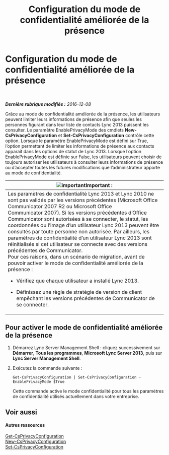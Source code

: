 ﻿---
title: Configuration du mode de confidentialité améliorée de la présence
TOCTitle: Configuration du mode de confidentialité améliorée de la présence
ms:assetid: e7a6b873-486d-4dfb-a967-c48f61f237f3
ms:mtpsurl: https://technet.microsoft.com/fr-fr/library/Gg399028(v=OCS.15)
ms:contentKeyID: 49299174
ms.date: 12/10/2016
mtps_version: v=OCS.15
ms.translationtype: HT
---

# Configuration du mode de confidentialité améliorée de la présence

 

_**Dernière rubrique modifiée :** 2016-12-08_

Grâce au mode de confidentialité améliorée de la présence, les utilisateurs peuvent limiter leurs informations de présence afin que seules les personnes figurant dans leur liste de contacts Lync 2013 puissent les consulter. Le paramètre EnablePrivacyMode des cmdlets **New-CsPrivacyConfiguration** et **Set-CsPrivacyConfiguration** contrôle cette option. Lorsque le paramètre EnablePrivacyMode est défini sur True, l’option permettant de limiter les informations de présence aux contacts apparaît dans les options de statut de Lync 2013. Lorsque l’option EnablePrivacyMode est définie sur False, les utilisateurs peuvent choisir de toujours autoriser les utilisateurs à consulter leurs informations de présence ou d’accepter toutes les futures modifications que l’administrateur apporte au mode de confidentialité.

<table>
<colgroup>
<col style="width: 100%" />
</colgroup>
<thead>
<tr class="header">
<th><img src="images/Gg425917.important(OCS.15).gif" title="important" alt="important" />Important :</th>
</tr>
</thead>
<tbody>
<tr class="odd">
<td>Les paramètres de confidentialité Lync 2013 et Lync 2010 ne sont pas validés par les versions précédentes (Microsoft Office Communicator 2007 R2 ou Microsoft Office Communicator 2007). Si les versions précédentes d’Office Communicator sont autorisées à se connecter, le statut, les coordonnées ou l’image d’un utilisateur Lync 2013 peuvent être consultés par toute personne non autorisée. Par ailleurs, les paramètres de confidentialité d’un utilisateur Lync 2013 sont réinitialisés si cet utilisateur se connecte avec des versions précédentes de Communicator.<br />
Pour ces raisons, dans un scénario de migration, avant de pouvoir activer le mode de confidentialité améliorée de la présence :
<ul>
<li><p>Vérifiez que chaque utilisateur a installé Lync 2013.</p></li>
<li><p>Définissez une règle de stratégie de version de client empêchant les versions précédentes de Communicator de se connecter.</p></li>
</ul></td>
</tr>
</tbody>
</table>


## Pour activer le mode de confidentialité améliorée de la présence

1.  Démarrez Lync Server Management Shell : cliquez successivement sur **Démarrer**, **Tous les programmes**, **Microsoft Lync Server 2013**, puis sur **Lync Server Management Shell**.

2.  Exécutez la commande suivante :
    
        Get-CsPrivacyConfiguration | Set-CsPrivacyConfiguration -EnablePrivacyMode $True
    
    Cette commande active le mode confidentialité pour tous les paramètres de confidentialité utilisés actuellement dans votre entreprise.

## Voir aussi

#### Autres ressources

[Get-CsPrivacyConfiguration](https://docs.microsoft.com/en-us/powershell/module/skype/Get-CsPrivacyConfiguration)  
[New-CsPrivacyConfiguration](https://docs.microsoft.com/en-us/powershell/module/skype/New-CsPrivacyConfiguration)  
[Set-CsPrivacyConfiguration](https://docs.microsoft.com/en-us/powershell/module/skype/Set-CsPrivacyConfiguration)

